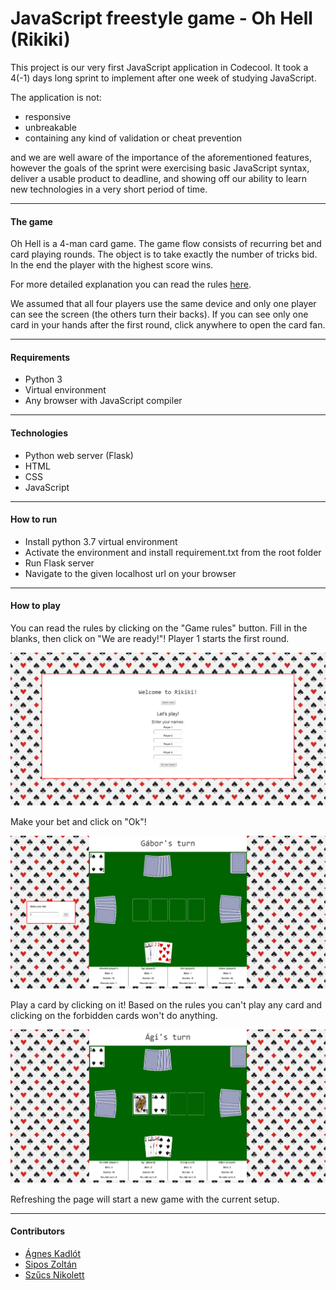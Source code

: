 # JavaScript freestyle game - Oh Hell (Rikiki)

This project is our very first JavaScript application in Codecool. It took a 4(-1) days long sprint to implement after
one week of studying JavaScript.

The application is not:
- responsive
- unbreakable
- containing any kind of validation or cheat prevention

and we are well aware of the importance of the aforementioned features, however the goals of the sprint were
exercising basic JavaScript syntax, deliver a usable product to deadline, and showing off our ability to learn new
technologies in a very short period of time.

<hr>

#### The game

Oh Hell is a 4-man card game. The game flow consists of recurring bet and card playing rounds.
The object is to take exactly the number of tricks bid. In the end the player with the highest score wins.

For more detailed explanation you can read the rules [here](https://en.wikipedia.org/wiki/Oh_Hell).

We assumed that all four players use the same device and only one player can see the screen (the others turn their
backs). If you can see only one card in your hands after the first round, click anywhere to open the card fan.

<hr>

#### Requirements

- Python 3
- Virtual environment
- Any browser with JavaScript compiler

<hr>

#### Technologies

- Python web server (Flask)
- HTML
- CSS
- JavaScript

<hr>

#### How to run

- Install python 3.7 virtual environment
- Activate the environment and install requirement.txt from the root folder
- Run Flask server
- Navigate to the given localhost url on your browser

<hr>

#### How to play

You can read the rules by clicking on the "Game rules" button. Fill in the blanks, then
click on "We are ready!"! Player 1 starts the first round.

![main page](https://github.com/szucsnikolett/Rikiki/blob/master/images/main.png)

Make your bet and click on "Ok"!

![bet round](https://github.com/szucsnikolett/Rikiki/blob/master/images/bet.png)

Play a card by clicking on it! Based on the rules you can't play any card and clicking on the forbidden
cards won't do anything.

![play card](https://github.com/szucsnikolett/Rikiki/blob/master/images/play-card.png)

Refreshing the page will start a new game with the current setup.

<hr>

#### Contributors

- [Ágnes Kadlót](https://github.com/kagnest)
- [Sipos Zoltán](https://github.com/siposzoltan03)
- [Szűcs Nikolett](https://github.com/szucsnikolett)

